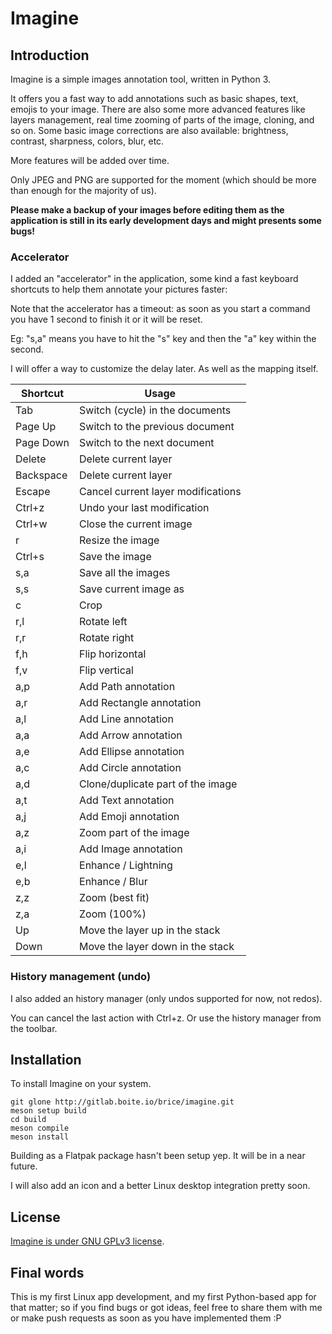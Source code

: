 # Imagine

## Introduction

Imagine is a simple images annotation tool, written in Python 3.

It offers you a fast way to add annotations such as basic shapes, text, emojis to your image.
There are also some more advanced features like layers management, real time zooming of parts of the image, cloning, and so on.
Some basic image corrections are also available: brightness, contrast, sharpness, colors, blur, etc.

More features will be added over time.

Only JPEG and PNG are supported for the moment (which should be more than enough for the majority of us).

**Please make a backup of your images before editing them as the application is still in its early development days and might presents some bugs!**

### Accelerator

I added an "accelerator" in the application, some kind a fast keyboard shortcuts to help them annotate your pictures faster:

Note that the accelerator has a timeout: as soon as you start a command you have 1 second to finish it or it will be reset.

Eg: "s,a" means you have to hit the "s" key and then the "a" key within the second. 

I will offer a way to customize the delay later. As well as the mapping itself.

| Shortcut  | Usage                                  |
|-----------|----------------------------------------|
| Tab       | Switch (cycle) in the documents        |
| Page Up   | Switch to the previous document        |
| Page Down | Switch to the next document            |
| Delete    | Delete current layer                   |
| Backspace | Delete current layer                   |
| Escape    | Cancel current layer modifications     |
| Ctrl+z    | Undo your last modification            |
| Ctrl+w    | Close the current image                |
| r         | Resize the image                       |
| Ctrl+s    | Save the image                         |
| s,a       | Save all the images                    |
| s,s       | Save current image as                  |
| c         | Crop                                   |
| r,l       | Rotate left                            |
| r,r       | Rotate right                           |
| f,h       | Flip horizontal                        |
| f,v       | Flip vertical                          |
| a,p       | Add Path annotation                    |
| a,r       | Add Rectangle annotation               |
| a,l       | Add Line annotation                    |
| a,a       | Add Arrow annotation                   |
| a,e       | Add Ellipse annotation                 |
| a,c       | Add Circle annotation                  |
| a,d       | Clone/duplicate part of the image      |
| a,t       | Add Text annotation                    |
| a,j       | Add Emoji annotation                   |
| a,z       | Zoom part of the image                 |
| a,i       | Add Image annotation                   |
| e,l       | Enhance / Lightning                    |
| e,b       | Enhance / Blur                         |
| z,z       | Zoom (best fit)                        |
| z,a       | Zoom (100%)                            |
| Up        | Move the layer up in the stack         |
| Down      | Move the layer down in the stack       |

### History management (undo)

I also added an history manager (only undos supported for now, not redos).

You can cancel the last action with Ctrl+z. Or use the history manager from the toolbar.

## Installation

To install Imagine on your system.

~~~
git glone http://gitlab.boite.io/brice/imagine.git
meson setup build
cd build
meson compile
meson install
~~~

Building as a Flatpak package hasn't been setup yep. It will be in a near future.

I will also add an icon and a better Linux desktop integration pretty soon.

## License

[Imagine is under GNU GPLv3 license](http://gitlab.boite.io/brice/imagine/-/blob/main/COPYING).

## Final words

This is my first Linux app development, and my first Python-based app for that matter; so if you find bugs or got ideas, feel free to share them with me or make push requests as soon as you have implemented them :P
